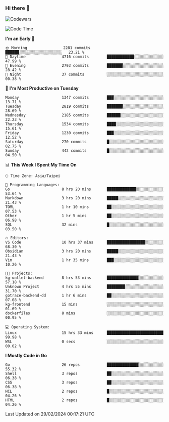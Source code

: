 ### Hi there 👋

![Codewars](https://www.codewars.com/users/omegaatt36/badges/small)

<!--START_SECTION:waka-->
![Code Time](http://img.shields.io/badge/Code%20Time-2%2C196%20hrs%2021%20mins-blue)

**I'm an Early 🐤** 

```text
🌞 Morning                2281 commits        ██████░░░░░░░░░░░░░░░░░░░   23.21 % 
🌆 Daytime                4716 commits        ████████████░░░░░░░░░░░░░   47.99 % 
🌃 Evening                2793 commits        ███████░░░░░░░░░░░░░░░░░░   28.42 % 
🌙 Night                  37 commits          ░░░░░░░░░░░░░░░░░░░░░░░░░   00.38 % 
```
📅 **I'm Most Productive on Tuesday** 

```text
Monday                   1347 commits        ███░░░░░░░░░░░░░░░░░░░░░░   13.71 % 
Tuesday                  2819 commits        ███████░░░░░░░░░░░░░░░░░░   28.69 % 
Wednesday                2185 commits        ██████░░░░░░░░░░░░░░░░░░░   22.23 % 
Thursday                 1534 commits        ████░░░░░░░░░░░░░░░░░░░░░   15.61 % 
Friday                   1230 commits        ███░░░░░░░░░░░░░░░░░░░░░░   12.52 % 
Saturday                 270 commits         █░░░░░░░░░░░░░░░░░░░░░░░░   02.75 % 
Sunday                   442 commits         █░░░░░░░░░░░░░░░░░░░░░░░░   04.50 % 
```


📊 **This Week I Spent My Time On** 

```text
🕑︎ Time Zone: Asia/Taipei

💬 Programming Languages: 
Go                       8 hrs 20 mins       █████████████░░░░░░░░░░░░   53.64 % 
Markdown                 3 hrs 20 mins       █████░░░░░░░░░░░░░░░░░░░░   21.43 % 
TOML                     1 hr 10 mins        ██░░░░░░░░░░░░░░░░░░░░░░░   07.53 % 
Other                    1 hr 5 mins         ██░░░░░░░░░░░░░░░░░░░░░░░   06.98 % 
SQL                      32 mins             █░░░░░░░░░░░░░░░░░░░░░░░░   03.50 % 

🔥 Editors: 
VS Code                  10 hrs 37 mins      █████████████████░░░░░░░░   68.30 % 
Obsidian                 3 hrs 20 mins       █████░░░░░░░░░░░░░░░░░░░░   21.43 % 
Vim                      1 hr 35 mins        ███░░░░░░░░░░░░░░░░░░░░░░   10.26 % 

🐱‍💻 Projects: 
kg-wallet-backend        8 hrs 53 mins       ██████████████░░░░░░░░░░░   57.18 % 
Unknown Project          4 hrs 55 mins       ████████░░░░░░░░░░░░░░░░░   31.70 % 
gotrace-backend-dd       1 hr 6 mins         ██░░░░░░░░░░░░░░░░░░░░░░░   07.08 % 
kg-frontend              15 mins             ░░░░░░░░░░░░░░░░░░░░░░░░░   01.69 % 
dockerfiles              8 mins              ░░░░░░░░░░░░░░░░░░░░░░░░░   00.95 % 

💻 Operating System: 
Linux                    15 hrs 33 mins      █████████████████████████   99.98 % 
WSL                      0 secs              ░░░░░░░░░░░░░░░░░░░░░░░░░   00.02 % 
```

**I Mostly Code in Go** 

```text
Go                       26 repos            ██████████████░░░░░░░░░░░   55.32 % 
Shell                    3 repos             ██░░░░░░░░░░░░░░░░░░░░░░░   06.38 % 
CSS                      3 repos             ██░░░░░░░░░░░░░░░░░░░░░░░   06.38 % 
HCL                      2 repos             █░░░░░░░░░░░░░░░░░░░░░░░░   04.26 % 
HTML                     2 repos             █░░░░░░░░░░░░░░░░░░░░░░░░   04.26 % 
```




 Last Updated on 29/02/2024 00:17:21 UTC
<!--END_SECTION:waka-->

<!--
**omegaatt36/omegaatt36** is a ✨ _special_ ✨ repository because its `README.md` (this file) appears on your GitHub profile.

Here are some ideas to get you started:

- 🔭 I’m currently working on ...
- 🌱 I’m currently learning ...
- 👯 I’m looking to collaborate on ...
- 🤔 I’m looking for help with ...
- 💬 Ask me about ...
- 📫 How to reach me: ...
- 😄 Pronouns: ...
- ⚡ Fun fact: ...
-->
